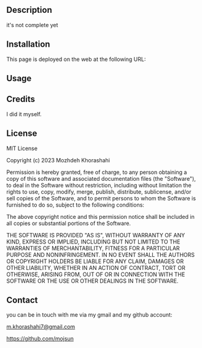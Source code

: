 ## Description

it's not complete yet

## Installation

This page is deployed on the web at the following URL:

## Usage

## Credits

I did it myself.

## License

MIT License

Copyright (c) 2023 Mozhdeh Khorashahi

Permission is hereby granted, free of charge, to any person obtaining a copy of this software and associated documentation files (the "Software"), to deal in the Software without restriction, including without limitation the rights to use, copy, modify, merge, publish, distribute, sublicense, and/or sell copies of the Software, and to permit persons to whom the Software is furnished to do so, subject to the following conditions:

The above copyright notice and this permission notice shall be included in all copies or substantial portions of the Software.

THE SOFTWARE IS PROVIDED "AS IS", WITHOUT WARRANTY OF ANY KIND, EXPRESS OR IMPLIED, INCLUDING BUT NOT LIMITED TO THE WARRANTIES OF MERCHANTABILITY, FITNESS FOR A PARTICULAR PURPOSE AND NONINFRINGEMENT. IN NO EVENT SHALL THE AUTHORS OR COPYRIGHT HOLDERS BE LIABLE FOR ANY CLAIM, DAMAGES OR OTHER LIABILITY, WHETHER IN AN ACTION OF CONTRACT, TORT OR OTHERWISE, ARISING FROM, OUT OF OR IN CONNECTION WITH THE SOFTWARE OR THE USE OR OTHER DEALINGS IN THE SOFTWARE.

## Contact

you can be in touch with me via my gmail and my github account:

m.khorashahi7@gmail.com

https://github.com/mojsun
